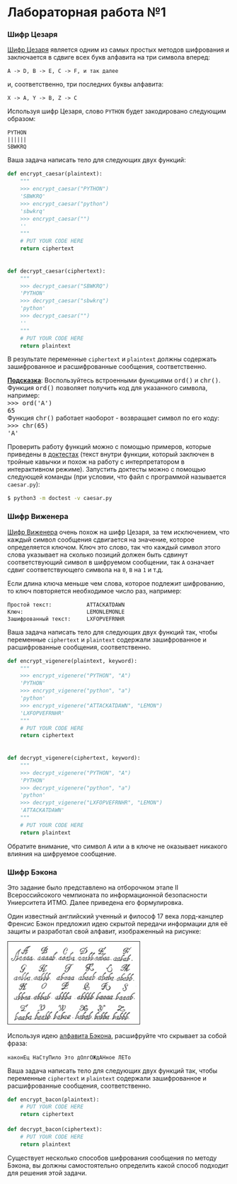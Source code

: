 # Лабораторная работа №1

### Шифр Цезаря

[Шифр Цезаря](https://ru.wikipedia.org/wiki/Шифр_Цезаря) является одним из самых простых методов шифрования и заключается в сдвиге всех букв алфавита на три символа вперед:

```
A -> D, B -> E, C -> F, и так далее
```

и, соответственно, три последних буквы алфавита:

```
X -> A, Y -> B, Z -> C
```

Используя шифр Цезаря, слово `PYTHON` будет закодировано следующим образом:

```
PYTHON
||||||
SBWKRQ
```

Ваша задача написать тело для следующих двух функций:

```python
def encrypt_caesar(plaintext):
    """
    >>> encrypt_caesar("PYTHON")
    'SBWKRQ'
    >>> encrypt_caesar("python")
    'sbwkrq'
    >>> encrypt_caesar("")
    ''
    """
    # PUT YOUR CODE HERE
    return ciphertext


def decrypt_caesar(ciphertext):
    """
    >>> decrypt_caesar("SBWKRQ")
    'PYTHON'
    >>> decrypt_caesar("sbwkrq")
    'python'
    >>> decrypt_caesar("")
    ''
    """
    # PUT YOUR CODE HERE
    return plaintext
```

В результате переменные `ciphertext` и `plaintext` должны содержать зашифрованное и расшифрованные сообщения, соответственно.

<div class="alert alert-info">
<strong><a href="https://mail.python.org/pipermail/python-win32/2005-April/003100.html">Подсказка</a></strong>: Воспользуйтесь встроенными функциями <tt>ord()</tt> и <tt>chr()</tt>. Функция <tt>ord()</tt> позволяет получить код для указанного символа, например:<br/>
<tt>
>>> ord('A')<br/>
65<br/>
</tt>
Функция <tt>chr()</tt> работает наоборот - возвращает символ по его коду:<br>
<tt>
>>> chr(65)<br/>
'A'</tt>
</div>

Проверить работу функций можно с помощью примеров, которые приведены в [доктестах](https://docs.python.org/3.5/library/doctest.html) (текст внутри функции, который заключен в тройные кавычки и похож на работу с интерпретатором в интерактивном режиме). Запустить доктесты можно с помощью следующей команды (при условии, что файл с программой называется `caesar.py`):

```sh
$ python3 -m doctest -v caesar.py
```

### Шифр Виженера

[Шифр Виженера](https://ru.wikipedia.org/wiki/Шифр_Виженера) очень похож на шифр Цезаря, за тем исключением, что каждый символ сообщения сдвигается на значение, которое определяется ключом. Ключ это слово, так что каждый символ этого слова указывает на сколько позиций должен быть сдвинут соответствующий символ в шифруемом сообщении, так `A` означает сдвиг соответствующего символа на `0`, `B` на `1` и т.д.

Если длина ключа меньше чем слова, которое подлежит шифрованию, то ключ повторяется необходимое число раз, например:

```
Простой текст:           ATTACKATDAWN
Ключ:                    LEMONLEMONLE
Зашифрованный текст:     LXFOPVEFRNHR
```

Ваша задача написать тело для следующих двух функций так, чтобы переменные `ciphertext` и `plaintext` содержали зашифрованное и расшифрованные сообщения, соответственно.

```python
def encrypt_vigenere(plaintext, keyword):
    """
    >>> encrypt_vigenere("PYTHON", "A")
    'PYTHON'
    >>> encrypt_vigenere("python", "a")
    'python'
    >>> encrypt_vigenere("ATTACKATDAWN", "LEMON")
    'LXFOPVEFRNHR'
    """
    # PUT YOUR CODE HERE
    return ciphertext


def decrypt_vigenere(ciphertext, keyword):
    """
    >>> decrypt_vigenere("PYTHON", "A")
    'PYTHON'
    >>> decrypt_vigenere("python", "a")
    'python'
    >>> decrypt_vigenere("LXFOPVEFRNHR", "LEMON")
    'ATTACKATDAWN'
    """
    # PUT YOUR CODE HERE
    return plaintext
```

<div class="alert alert-info">
Обратите внимание, что символ <tt>A</tt> или <tt>a</tt> в ключе не оказывает никакого влияния на шифруемое сообщение. 
</div>

### Шифр Бэкона

Это задание было представлено на отборочном этапе II Всероссийсокого чемпионата по информационной безопасности Униерситета ИТМО. Далее приведена его формулировка.

Один известный английский ученный и философ 17 века лорд-канцлер Френсис Бэкон предложил идею скрытой передачи информации для её защиты и разработал свой алфавит, изображенный на рисунке:

<img src="holl_235.png" width="300"/>

Используя идею [алфавита Бэкона](https://ru.wikipedia.org/wiki/Шифр_Бэкона), расшифруйте что скрывает за собой фраза:

`наконЕц НаСтуПило Это дОлгОЖдАНное ЛЕТо`

Ваша задача написать тело для следующих двух функций так, чтобы переменные `ciphertext` и `plaintext` содержали зашифрованное и расшифрованные сообщения, соответственно.

```python
def encrypt_bacon(plaintext):
    # PUT YOUR CODE HERE
    return ciphertext

def decrypt_bacon(ciphertext):
    # PUT YOUR CODE HERE
    return plaintext
```

<div class="alert alert-info">
Существует несколько способов шифрования сообщения по методу Бэкона, вы должны самостоятельно определить какой способ подходит для решения этой задачи.
</div>
